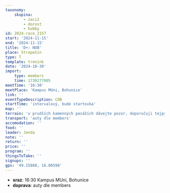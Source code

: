 ```yaml
---
taxonomy:
    skupina:
        - zaci2
        - dorost
        - hobby
id: 2024-race_2157
start: '2024-11-15'
end: '2024-11-15'
title: 'D+: NOB'
place: Stropešín
type: T
template: trenink
date: '2024-10-30'
import:
    type: members
    time: 1730277005
meetTime: '16:30'
meetPlace: 'Kampus MUni, Bohunice'
link: ''
eventTypeDescription: COB
startTime: 'intervalový, bude startovka'
map: ''
terrain: 'v prudších kamenných pasážích dávejte pozor, doporučuji tejpy'
transport: 'auty dle members'
accomodation: ''
food: ''
leader: Jenda
note: ''
return: ''
price: ''
program: ''
thingsToTake: ''
signups: ''
gps: '49.15868, 16.06598'
---
```


* **sraz**: 16:30 Kampus MUni, Bohunice
* **doprava**: auty dle members
